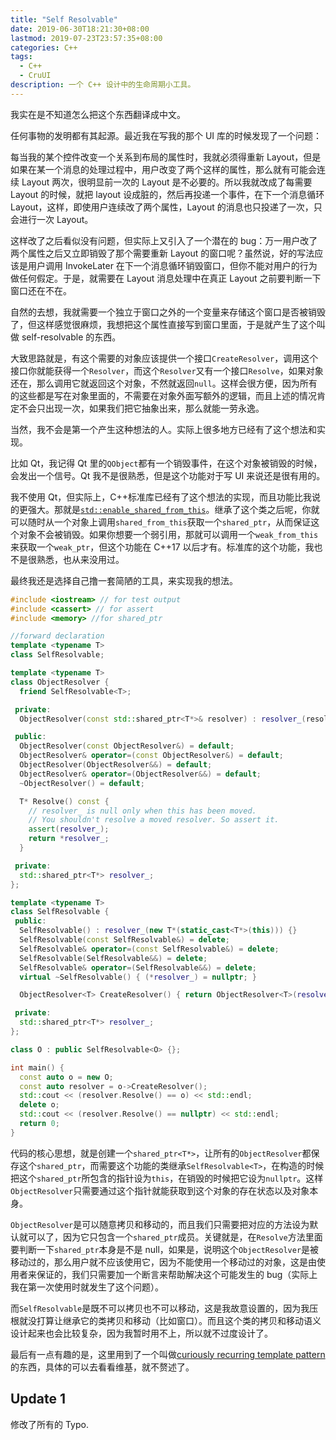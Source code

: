 ```yaml
---
title: "Self Resolvable"
date: 2019-06-30T18:21:30+08:00
lastmod: 2019-07-23T23:57:35+08:00
categories: C++
tags:
  - C++
  - CruUI
description: 一个 C++ 设计中的生命周期小工具。
---
```


我实在是不知道怎么把这个东西翻译成中文。

任何事物的发明都有其起源。最近我在写我的那个 UI 库的时候发现了一个问题：

每当我的某个控件改变一个关系到布局的属性时，我就必须得重新 Layout，但是如果在某一个消息的处理过程中，用户改变了两个这样的属性，那么就有可能会连续 Layout 两次，很明显前一次的 Layout 是不必要的。所以我就改成了每需要 Layout 的时候，就把 layout 设成脏的，然后再投递一个事件，在下一个消息循环 Layout，这样，即使用户连续改了两个属性，Layout 的消息也只投递了一次，只会进行一次 Layout。

这样改了之后看似没有问题，但实际上又引入了一个潜在的 bug：万一用户改了两个属性之后又立即销毁了那个需要重新 Layout 的窗口呢？虽然说，好的写法应该是用户调用 InvokeLater 在下一个消息循环销毁窗口，但你不能对用户的行为做任何假定。于是，就需要在 Layout 消息处理中在真正 Layout 之前要判断一下窗口还在不在。

自然的去想，我就需要一个独立于窗口之外的一个变量来存储这个窗口是否被销毁了，但这样感觉很麻烦，我想把这个属性直接写到窗口里面，于是就产生了这个叫做 self-resolvable 的东西。

大致思路就是，有这个需要的对象应该提供一个接口`CreateResolver`，调用这个接口你就能获得一个`Resolver`，而这个`Resolver`又有一个接口`Resolve`，如果对象还在，那么调用它就返回这个对象，不然就返回`null`。这样会很方便，因为所有的这些都是写在对象里面的，不需要在对象外面写额外的逻辑，而且上述的情况肯定不会只出现一次，如果我们把它抽象出来，那么就能一劳永逸。

当然，我不会是第一个产生这种想法的人。实际上很多地方已经有了这个想法和实现。

比如 Qt，我记得 Qt 里的`QObject`都有一个销毁事件，在这个对象被销毁的时候，会发出一个信号。Qt 我不是很熟悉，但是这个功能对于写 UI 来说还是很有用的。

我不使用 Qt，但实际上，C++标准库已经有了这个想法的实现，而且功能比我说的更强大。那就是[`std::enable_shared_from_this`](https://en.cppreference.com/w/cpp/memory/enable_shared_from_this)。继承了这个类之后呢，你就可以随时从一个对象上调用`shared_from_this`获取一个`shared_ptr`，从而保证这个对象不会被销毁。如果你想要一个弱引用，那就可以调用一个`weak_from_this`来获取一个`weak_ptr`，但这个功能在 C++17 以后才有。标准库的这个功能，我也不是很熟悉，也从来没用过。

最终我还是选择自己撸一套简陋的工具，来实现我的想法。

```cpp
#include <iostream> // for test output
#include <cassert> // for assert
#include <memory> //for shared_ptr

//forward declaration
template <typename T>
class SelfResolvable;

template <typename T>
class ObjectResolver {
  friend SelfResolvable<T>;

 private:
  ObjectResolver(const std::shared_ptr<T*>& resolver) : resolver_(resolver) {}

 public:
  ObjectResolver(const ObjectResolver&) = default;
  ObjectResolver& operator=(const ObjectResolver&) = default;
  ObjectResolver(ObjectResolver&&) = default;
  ObjectResolver& operator=(ObjectResolver&&) = default;
  ~ObjectResolver() = default;

  T* Resolve() const {
    // resolver_ is null only when this has been moved.
    // You shouldn't resolve a moved resolver. So assert it.
    assert(resolver_);
    return *resolver_;
  }

 private:
  std::shared_ptr<T*> resolver_;
};

template <typename T>
class SelfResolvable {
 public:
  SelfResolvable() : resolver_(new T*(static_cast<T*>(this))) {}
  SelfResolvable(const SelfResolvable&) = delete;
  SelfResolvable& operator=(const SelfResolvable&) = delete;
  SelfResolvable(SelfResolvable&&) = delete;
  SelfResolvable& operator=(SelfResolvable&&) = delete;
  virtual ~SelfResolvable() { (*resolver_) = nullptr; }

  ObjectResolver<T> CreateResolver() { return ObjectResolver<T>(resolver_); }

 private:
  std::shared_ptr<T*> resolver_;
};

class O : public SelfResolvable<O> {};

int main() {
  const auto o = new O;
  const auto resolver = o->CreateResolver();
  std::cout << (resolver.Resolve() == o) << std::endl;
  delete o;
  std::cout << (resolver.Resolve() == nullptr) << std::endl;
  return 0;
}
```

代码的核心思想，就是创建一个`shared_ptr<T*>`，让所有的`ObjectResolver`都保存这个`shared_ptr`，而需要这个功能的类继承`SelfResolvable<T>`，在构造的时候把这个`shared_ptr`所包含的指针设为`this`，在销毁的时候把它设为`nullptr`。这样`ObjectResolver`只需要通过这个指针就能获取到这个对象的存在状态以及对象本身。

`ObjectResolver`是可以随意拷贝和移动的，而且我们只需要把对应的方法设为默认就可以了，因为它只包含一个`shared_ptr`成员。关键就是，在`Resolve`方法里面要判断一下`shared_ptr`本身是不是 null，如果是，说明这个`ObjectResolver`是被移动过的，那么用户就不应该使用它，因为不能使用一个移动过的对象，这是由使用者来保证的，我们只需要加一个断言来帮助解决这个可能发生的 bug（实际上我在第一次使用时就发生了这个问题）。

而`SelfResolvable`是既不可以拷贝也不可以移动，这是我故意设置的，因为我压根就没打算让继承它的类拷贝和移动（比如窗口）。而且这个类的拷贝和移动语义设计起来也会比较复杂，因为我暂时用不上，所以就不过度设计了。

最后有一点有趣的是，这里用到了一个叫做[curiously recurring template pattern](https://en.wikipedia.org/wiki/Curiously_recurring_template_pattern)的东西，具体的可以去看看维基，就不赘述了。

## Update 1

修改了所有的 Typo.
